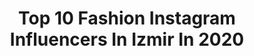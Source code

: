 ---
title: Top 10 Fashion Instagram Influencers In Izmir In 2020
description: >-
  Find top fashion Instagram influencers in Izmir in 2020. Most popular hashtags: #izmir #fashion #evdekal #lifestyle.
platform: Instagram
profiles:
  - username: "sudesudemirelofficial"
    fullname: >-
      sudesu demirel
    location: "Turkey"
    followers: 31407
    engagement: 225
    commentsToLikes: 0.093966
    avatar: "https://scontent-lhr8-1.cdninstagram.com/v/t51.2885-19/s320x320/84630641_2546993135628308_4538789174894919680_n.jpg?_nc_ht=scontent-lhr8-1.cdninstagram.com&_nc_ohc=6mIwFbU54IwAX-uiZcn&oh=ec3a84718cc19b62bca2d9b1ffe94ed1&oe=5EBB7224"
    verified: false
    hashtags: "#holanda, #photo, #specialdesings, #modac"
  - username: "yoncacalli"
    fullname: >-
      Yonca Calli
    location: "Turkey"
    followers: 12399
    engagement: 1048
    commentsToLikes: 0.049870
    avatar: "https://scontent-nrt1-1.cdninstagram.com/v/t51.2885-19/s320x320/90867573_586521011937233_4799828074440949760_n.jpg?_nc_ht=scontent-nrt1-1.cdninstagram.com&_nc_ohc=vm5Q1T_1kusAX-qVKOl&oh=c1ebed80f5308a8ba49ef59bbf5e9b78&oe=5EB75542"
    verified: false
    hashtags: "#bedroominspo, #yellow, #lampdesign, #housedecoration"
  - username: "selinablog"
    fullname: >-
      Selin Aydın
    location: "Turkey"
    followers: 94577
    engagement: 415
    commentsToLikes: 0.510040
    avatar: "https://scontent-bos3-1.cdninstagram.com/v/t51.2885-19/s320x320/90087690_627243028129104_962798626856239104_n.jpg?_nc_ht=scontent-bos3-1.cdninstagram.com&_nc_ohc=AhJeei1omGgAX_Qq609&oh=d5dda8ed984a7f52bbbfaa8cbbbcea8d&oe=5EBA84D3"
    verified: false
    hashtags: "#ombre, #keratinbotox, #eyeshadow, #makeupvideo"
  - username: "colorfulcareer"
    fullname: >-
      Semra
    location: "Turkey"
    followers: 15926
    engagement: 988
    commentsToLikes: 0.027831
    avatar: "https://scontent-amt2-1.cdninstagram.com/v/t51.2885-19/s320x320/90319768_1505287939632828_3990315928435818496_n.jpg?_nc_ht=scontent-amt2-1.cdninstagram.com&_nc_ohc=x13CA3GpuUYAX_HugW6&oh=610ed409fb1a51bd15451499ccf72564&oe=5EBB5041"
    verified: false
    hashtags: "#healthylifestyle, #color, #likesforfollow, #foll"
  - username: "garageizmir"
    fullname: >-
      MURAT DELER
    location: "Turkey"
    followers: 74560
    engagement: 125
    commentsToLikes: 0.020809
    avatar: "https://scontent-lht6-1.cdninstagram.com/v/t51.2885-19/s320x320/72721921_2768114343207032_6690818062230224896_n.jpg?_nc_ht=scontent-lht6-1.cdninstagram.com&_nc_ohc=GO7rnLj8VQEAX_iBuVF&oh=e066c900250e16466ca62e1abe6ef8b0&oe=5EB3C555"
    verified: false
    hashtags: "#haircolor, #coronavirus, #coronavir, #izmir"
  - username: "mayabasol"
    fullname: >-
      A S Y A & M A Y A  B A Ş O L
    location: "Turkey"
    followers: 188094
    engagement: 935
    commentsToLikes: 0.494897
    avatar: "https://scontent-lhr8-1.cdninstagram.com/v/t51.2885-19/s320x320/90087508_780287135713007_3622355660596838400_n.jpg?_nc_ht=scontent-lhr8-1.cdninstagram.com&_nc_ohc=WylIOnsvyCoAX-rUaIG&oh=40a1b30513341078a1dbe1d0104ca8c9&oe=5EBAF972"
    verified: false
    hashtags: "#defactogetirsin, #evdeyiz, #sundaystyle, #tb"
  - username: "trendyandmom"
    fullname: >-
      TRendyandmom
    location: "Turkey"
    followers: 5439
    engagement: 1906
    commentsToLikes: 0.124825
    avatar: "https://scontent-nrt1-1.cdninstagram.com/v/t51.2885-19/s320x320/90440955_493489971526660_8507536370275713024_n.jpg?_nc_ht=scontent-nrt1-1.cdninstagram.com&_nc_ohc=szUhJNcgMb0AX-ioIf3&oh=44451a2ceb5e28dfa1e6ffe68c261f44&oe=5EB7DF34"
    verified: false
    hashtags: "#yenibirbirlesmeyoncalar, #darlingglc, #naturephotography, #mondaymotivation"
  - username: "kardenizkilic"
    fullname: >-
      KAR❄️DENIZ🌊
    location: "Turkey"
    followers: 260186
    engagement: 486
    commentsToLikes: 0.010138
    avatar: "https://scontent-lhr8-1.cdninstagram.com/v/t51.2885-19/s320x320/92409648_566754577291076_4964386155794530304_n.jpg?_nc_ht=scontent-lhr8-1.cdninstagram.com&_nc_ohc=xQbNIYvXuPoAX_UrDI2&oh=b6f5da4e7ba9249616c20cac7645e435&oe=5EBB9BBF"
    verified: false
    hashtags: "#happywomensday, #saturdaymood, #kendinimutluet, #izmir"
  - username: "serpilbzkurtt"
    fullname: >-
      Serpil Küçükay Bozkurt
    location: "Turkey"
    followers: 44948
    engagement: 247
    commentsToLikes: 0.084352
    avatar: "https://instagram.fkul13-1.fna.fbcdn.net/v/t51.2885-19/s320x320/90091700_2794519133957127_6874123890579210240_n.jpg?_nc_ht=instagram.fkul13-1.fna.fbcdn.net&_nc_ohc=0rypns6ZOEQAX9OKYxq&oh=dd16db386f4a8208fd292a72ac5c41f3&oe=5EA0EE98"
    verified: false
    hashtags: "#istanbul, #evdehayatvar, #southafrica, #karantinag"
  - username: "mmehmmety"
    fullname: >-
      Mehmet YÜKSEL | ONLINE COACH
    location: "Turkey"
    followers: 14088
    engagement: 1066
    commentsToLikes: 0.008652
    avatar: "https://scontent-lhr8-1.cdninstagram.com/v/t51.2885-19/s320x320/79377618_456322001910391_9034306829160546304_n.jpg?_nc_ht=scontent-lhr8-1.cdninstagram.com&_nc_ohc=ZY04aRVzOoYAX-Rgvpt&oh=074189a00915604ed6a9fb4fcd398f20&oe=5EBA48FA"
    verified: false
    hashtags: "#humatrope, #commentsforcomments, #comment, #bulk"
---